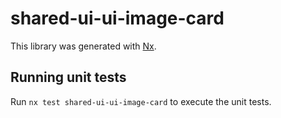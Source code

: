 # shared-ui-ui-image-card

This library was generated with [Nx](https://nx.dev).

## Running unit tests

Run `nx test shared-ui-ui-image-card` to execute the unit tests.
